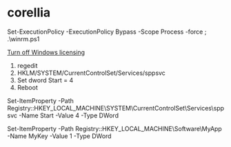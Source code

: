 # corellia

Set-ExecutionPolicy -ExecutionPolicy Bypass -Scope Process -force ;  .\winrm.ps1

[Turn off Windows licensing](https://superuser.com/questions/933754/why-does-windows-10-shut-down-hourly-with-initiated-power-off-on-behalf-of-nt-a)

1. regedit
2. HKLM/SYSTEM/CurrentControlSet/Services/sppsvc
3. Set dword Start = 4
4. Reboot

Set-ItemProperty -Path Registry::HKEY_LOCAL_MACHINE\SYSTEM\CurrentControlSet\Services\sppsvc -Name Start -Value 4 -Type DWord

Set-ItemProperty -Path Registry::HKEY_LOCAL_MACHINE\Software\MyApp -Name MyKey -Value 1 -Type DWord


